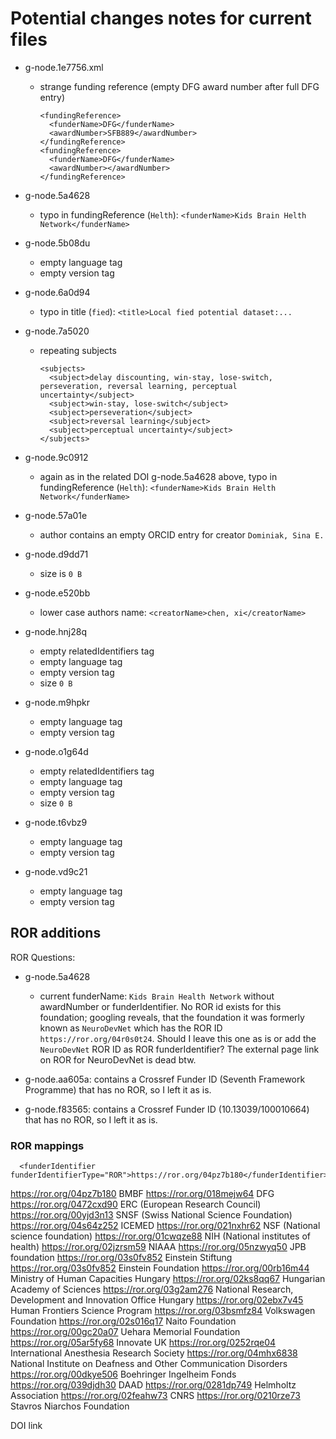 # Potential changes notes for current files

- g-node.1e7756.xml
  - strange funding reference (empty DFG award number after full DFG entry)

        <fundingReference>
          <funderName>DFG</funderName>
          <awardNumber>SFB889</awardNumber>
        </fundingReference>
        <fundingReference>
          <funderName>DFG</funderName>
          <awardNumber></awardNumber>
        </fundingReference>

- g-node.5a4628
  - typo in fundingReference (`Helth`): `<funderName>Kids Brain Helth Network</funderName>`

- g-node.5b08du
  - empty language tag
  - empty version tag

- g-node.6a0d94
  - typo in title (`fied`): `<title>Local fied potential dataset:...`

- g-node.7a5020
  - repeating subjects

        <subjects>
          <subject>delay discounting, win-stay, lose-switch, perseveration, reversal learning, perceptual uncertainty</subject>
          <subject>win-stay, lose-switch</subject>
          <subject>perseveration</subject>
          <subject>reversal learning</subject>
          <subject>perceptual uncertainty</subject>
        </subjects>

- g-node.9c0912
  - again as in the related DOI g-node.5a4628 above, typo in fundingReference (`Helth`): `<funderName>Kids Brain Helth Network</funderName>`

- g-node.57a01e
  - author contains an empty ORCID entry for creator `Dominiak, Sina E.`

- g-node.d9dd71
  - size is `0 B`

- g-node.e520bb
  - lower case authors name: `<creatorName>chen, xi</creatorName>`

- g-node.hnj28q
  - empty relatedIdentifiers tag
  - empty language tag
  - empty version tag
  - size `0 B`

- g-node.m9hpkr
  - empty language tag
  - empty version tag

- g-node.o1g64d
  - empty relatedIdentifiers tag
  - empty language tag
  - empty version tag
  - size `0 B`

- g-node.t6vbz9
  - empty language tag
  - empty version tag

- g-node.vd9c21
  - empty language tag
  - empty version tag

## ROR additions

ROR Questions:
- g-node.5a4628
  - current funderName: `Kids Brain Health Network` without awardNumber or funderIdentifier. No ROR id exists for this foundation; googling reveals, that the foundation it was formerly known as `NeuroDevNet` which has the ROR ID `https://ror.org/04r0s0t24`. Should I leave this one as is or add the `NeuroDevNet` ROR ID as ROR funderIdentifier? The external page link on ROR for NeuroDevNet is dead btw.

- g-node.aa605a: contains a Crossref Funder ID (Seventh Framework Programme) that has no ROR, so I left it as is.

- g-node.f83565: contains a Crossref Funder ID (10.13039/100010664) that has no ROR, so I left it as is.

### ROR mappings
      <funderIdentifier funderIdentifierType="ROR">https://ror.org/04pz7b180</funderIdentifier>

https://ror.org/04pz7b180   BMBF
https://ror.org/018mejw64   DFG
https://ror.org/0472cxd90   ERC (European Research Council)
https://ror.org/00yjd3n13   SNSF (Swiss National Science Foundation)
https://ror.org/04s64z252   ICEMED
https://ror.org/021nxhr62   NSF (National science foundation)
https://ror.org/01cwqze88   NIH (National institutes of health)
https://ror.org/02jzrsm59   NIAAA
https://ror.org/05nzwyq50   JPB foundation
https://ror.org/03s0fv852   Einstein Stiftung
https://ror.org/03s0fv852   Einstein Foundation
https://ror.org/00rb16m44   Ministry of Human Capacities Hungary
https://ror.org/02ks8qq67   Hungarian Academy of Sciences
https://ror.org/03g2am276   National Research, Development and Innovation Office Hungary
https://ror.org/02ebx7v45   Human Frontiers Science Program
https://ror.org/03bsmfz84   Volkswagen Foundation
https://ror.org/02s016q17   Naito Foundation
https://ror.org/00gc20a07   Uehara Memorial Foundation
https://ror.org/05ar5fy68   Innovate UK
https://ror.org/0252rqe04   International Anesthesia Research Society
https://ror.org/04mhx6838   National Institute on Deafness and Other Communication Disorders
https://ror.org/00dkye506   Boehringer Ingelheim Fonds
https://ror.org/039djdh30   DAAD
https://ror.org/0281dp749   Helmholtz Association
https://ror.org/02feahw73   CNRS
https://ror.org/0210rze73   Stavros Niarchos Foundation

DOI link
    <relatedIdentifier relatedIdentifierType="DOI" relationType="IsSupplementTo"></relatedIdentifier>

